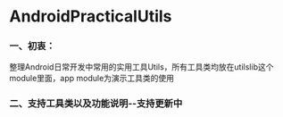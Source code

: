 # AndroidPracticalUtils
### 一、初衷：
整理Android日常开发中常用的实用工具Utils，所有工具类均放在utilslib这个module里面，app module为演示工具类的使用
### 二、支持工具类以及功能说明--支持更新中
